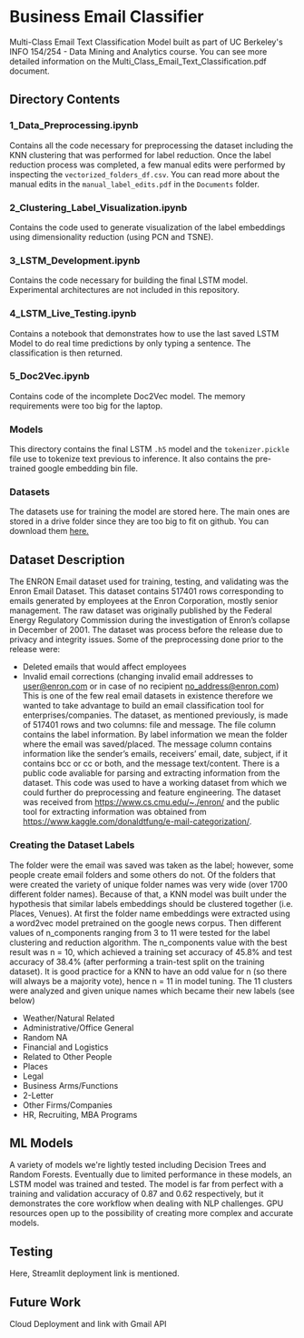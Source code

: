 # Business Email Classifier

Multi-Class Email Text Classification Model built as part of UC Berkeley's INFO 154/254 - Data Mining and Analytics course. You can see more detailed information on the Multi_Class_Email_Text_Classification.pdf document.

## Directory Contents

### 1_Data_Preprocessing.ipynb

Contains all the code necessary for preprocessing the dataset including the KNN clustering that was performed for label reduction. Once the label reduction process was completed, a few manual edits were performed by inspecting the `vectorized_folders_df.csv`. You can read more about the manual edits in the `manual_label_edits.pdf` in the `Documents` folder. 

### 2_Clustering_Label_Visualization.ipynb

Contains the code used to generate visualization of the label embeddings using dimensionality reduction (using PCN and TSNE).

### 3_LSTM_Development.ipynb

Contains the code necessary for building the final LSTM model. Experimental architectures are not included in this repository.


### 4_LSTM_Live_Testing.ipynb

Contains a notebook that demonstrates how to use the last saved LSTM Model to do real time predictions by only typing a sentence. The classification is then returned.

### 5_Doc2Vec.ipynb

Contains code of the incomplete Doc2Vec model. The memory requirements were too big for the laptop. 

### Models

This directory contains the final LSTM `.h5` model and the `tokenizer.pickle` file use to tokenize text previous to inference. It also contains the pre-trained google embedding bin file.

### Datasets

The datasets use for training the model are stored here. The main ones are stored in a drive folder since they are too big to fit on github. You can download them <a href="#">here.</a>

##  Dataset Description

The ENRON Email dataset used for training, testing, and validating was the Enron Email Dataset. This dataset contains 517401 rows corresponding to emails generated by employees at the Enron Corporation, mostly senior management. The raw dataset was originally published by the Federal Energy Regulatory Commission during the investigation of Enron’s collapse in December of 2001. The dataset was process before the release due to privacy and integrity issues. Some of the preprocessing done prior to the release were:
-	Deleted emails that would affect employees
-	Invalid email corrections (changing invalid email addresses to user@enron.com or in case of no recipient no_address@enron.com)
This is one of the few real email datasets in existence therefore we wanted to take advantage to build an email classification tool for enterprises/companies. The dataset, as mentioned previously, is made of 517401 rows and two columns: file and message. The file column contains the label information. By label information we mean the folder where the email was saved/placed. The message column contains information like the sender’s emails, receivers’ email, date, subject, if it contains bcc or cc or both, and the message text/content. There is a public code avaliable for parsing and extracting information from the dataset. This code was used to have a working dataset from which we could further do preprocessing and feature engineering. The dataset was received from https://www.cs.cmu.edu/~./enron/ and the public tool for extracting information was obtained from https://www.kaggle.com/donaldtfung/e-mail-categorization/. 

### Creating the Dataset Labels

The folder were the email was saved was taken as the label; however, some people create email folders and some others do not. Of the folders that were created the variety of unique folder names was very wide (over 1700 different folder names). Because of that, a KNN model was built under the hypothesis that similar labels embeddings should be clustered together (i.e. Places, Venues). At first the folder name embeddings were extracted using a word2vec model pretrained on the google news corpus. Then different values of n_components ranging from 3 to 11 were tested for the label clustering and reduction algorithm.  The n_components value with the best result was n = 10, which achieved a training set accuracy of 45.8% and test accuracy of 38.4% (after performing a train-test split on the training dataset). It is good practice for a KNN to have an odd value for n (so there will always be a majority vote), hence n = 11 in model tuning. The 11 clusters were analyzed and given unique names which became their new labels (see below)

- Weather/Natural Related
- Administrative/Office General
- Random NA
- Financial and Logistics
- Related to Other People
- Places
- Legal
- Business Arms/Functions
- 2-Letter
- Other Firms/Companies
- HR, Recruiting, MBA Programs


## ML Models 

A variety of models we're lightly tested including Decision Trees and Random Forests. Eventually due to limited performance in these models, an LSTM model was trained and tested. The model is far from perfect with a training and validation accuracy of 0.87 and 0.62 respectively, but it demonstrates the core workflow when dealing with NLP challenges. GPU resources open up to the possibility of creating more complex and accurate models.

## Testing

Here, Streamlit deployment link is mentioned.



## Future Work

Cloud Deployment and link with Gmail API